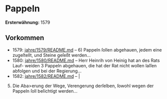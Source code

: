 # Pappeln

**Ersterwähnung:** 1579

## Vorkommen
- 1579: [jahre/1579/README.md](../jahre/1579/README.md) – 6) Pappeln ſollen abgehauen, jedem eine zugeſtellt, und
Steine geſeßt werden...
- 1580: [jahre/1580/README.md](../jahre/1580/README.md) – Herr Heinrih von Heinig hat an des Rats Lauf-
weiden 3 Pappeln abgehauen, die hat der Rat nicht
wollen laſſen abfolgen und bei der Regierung...
- 1582: [jahre/1582/README.md](../jahre/1582/README.md) – |

5) Die Aba>erung der Wege, Verengerung derſelben,
ſowohl wegen der Pappeln ſoll beſichtigt werden...
